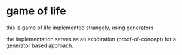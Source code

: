 # game of life

this is game of life implemented strangely, using generators

the implementation serves as an exploration (proof-of-concept) for a generator based approach.


